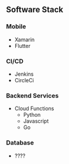 ## Software Stack

### Mobile

* Xamarin
* Flutter

### CI/CD

* Jenkins
* CircleCi

### Backend Services

* Cloud Functions
  * Python
  * Javascript
  * Go

### Database

* ????


